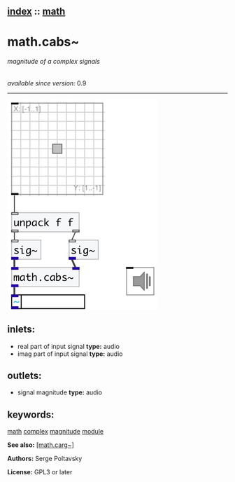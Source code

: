 [index](index.html) :: [math](category_math.html)
---

# math.cabs~

###### magnitude of a complex signals

*available since version:* 0.9

---




[![example](../examples/img/math.cabs~.jpg)](../examples/pd/math.cabs~.pd)









## inlets:

* real part of input signal 
__type:__ audio<br>
* imag part of input signal 
__type:__ audio<br>



## outlets:

* signal magnitude
__type:__ audio<br>



## keywords:

[math](keywords/math.html)
[complex](keywords/complex.html)
[magnitude](keywords/magnitude.html)
[module](keywords/module.html)



**See also:**
[\[math.carg~\]](math.carg~.html)




**Authors:** Serge Poltavsky




**License:** GPL3 or later






